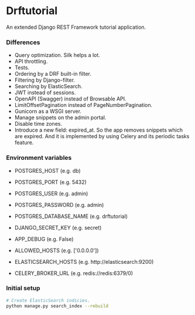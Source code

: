 # Drftutorial

An extended Django REST Framework tutorial application.

### Differences

- Query optimization. Silk helps a lot.
- API throttling.
- Tests.
- Ordering by a DRF built-in filter.
- Filtering by Django-filter.
- Searching by ElasticSearch.
- JWT instead of sessions.
- OpenAPI (Swagger) instead of Browsable API.
- LimitOffsetPagination instead of PageNumberPagination.
- Gunicorn as a WSGI server.
- Manage snippets on the admin portal.
- Disable time zones.
- Introduce a new field: expired_at. So the app removes snippets which are expired.
  And it is implemented by using Celery and its periodic tasks feature.

### Environment variables

- POSTGRES_HOST (e.g. db)
- POSTGRES_PORT (e.g. 5432)
- POSTGRES_USER (e.g. admin)
- POSTGRES_PASSWORD (e.g. admin)
- POSTGRES_DATABASE_NAME (e.g. drftutorial)

- DJANGO_SECRET_KEY (e.g. secret)
- APP_DEBUG (e.g. False)
- ALLOWED_HOSTS (e.g. ['0.0.0.0'])

- ELASTICSEARCH_HOSTS (e.g. http://elasticsearch:9200)

- CELERY_BROKER_URL (e.g. redis://redis:6379/0)

### Initial setup

```bash
# Create ElasticSearch indicies.
python manage.py search_index --rebuild
```

